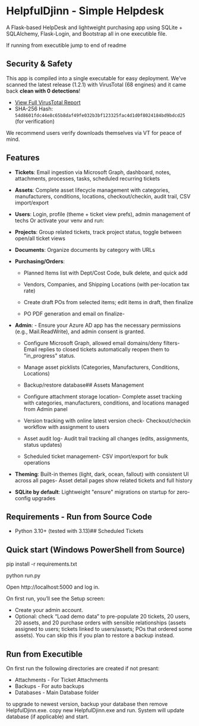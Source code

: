 # HelpfulDjinn - Simple Helpdesk

A Flask-based HelpDesk and lightweight purchasing app using SQLite + SQLAlchemy, Flask-Login, and Bootstrap all in one executible file.

If running from executible jump to end of readme

## Security & Safety
This app is compiled into a single executable for easy deployment. We've scanned the latest release (1.2.1) with VirusTotal (68 engines) and it came back **clean with 0 detections**!

- [View Full VirusTotal Report](https://www.virustotal.com/gui/file/54d8601fdc44e8c65b8daf49fe032b3bf123325fac4d1d0f8024184bd9bdcd25?nocache=1)
- SHA-256 Hash: `54d8601fdc44e8c65b8daf49fe032b3bf123325fac4d1d0f8024184bd9bdcd25` (for verification)

We recommend users verify downloads themselves via VT for peace of mind.


## Features	

- **Tickets**: Email ingestion via Microsoft Graph, dashboard, notes, attachments, processes, tasks, scheduled recurring tickets

- **Assets**: Complete asset lifecycle management with categories, manufacturers, conditions, locations, checkout/checkin, audit trail, CSV import/export

- **Users**: Login, profile (theme + ticket view prefs), admin management of techs	Or activate your venv and run:

- **Projects**: Group related tickets, track project status, toggle between open/all ticket views

- **Documents**: Organize documents by category with URLs

- **Purchasing/Orders**:

	- Planned Items list with Dept/Cost Code, bulk delete, and quick add

	- Vendors, Companies, and Shipping Locations (with per-location tax rate)

	- Create draft POs from selected items; edit items in draft, then finalize

	- PO PDF generation and email on finalize- 

- **Admin**: - Ensure your Azure AD app has the necessary permissions (e.g., Mail.ReadWrite), and admin consent is granted.

	- Configure Microsoft Graph, allowed email domains/deny filters- Email replies to closed tickets automatically reopen them to "in_progress" status.

	- Manage asset picklists (Categories, Manufacturers, Conditions, Locations)

	- Backup/restore database## Assets Management

	- Configure attachment storage location- Complete asset tracking with categories, manufacturers, conditions, and locations managed from Admin panel

	- Version tracking with online latest version check- Checkout/checkin workflow with assignment to users

	- Asset audit log- Audit trail tracking all changes (edits, assignments, status updates)

	- Scheduled ticket management- CSV import/export for bulk operations

- **Theming**: Built-in themes (light, dark, ocean, fallout) with consistent UI across all pages- Asset detail pages show related tickets and full history

- **SQLite by default**: Lightweight "ensure" migrations on startup for zero-config upgrades

## Requirements - Run from Source Code

- Python 3.10+ (tested with 3.13)## Scheduled Tickets


## Quick start (Windows PowerShell from Source)

pip install -r requirements.txt	

python run.py

Open http://localhost:5000 and log in.

On first run, you’ll see the Setup screen:
- Create your admin account.
- Optional: check “Load demo data” to pre-populate 20 tickets, 20 users, 20 assets, and 20 purchase orders with sensible relationships (assets assigned to users; tickets linked to users/assets; POs that ordered some assets). You can skip this if you plan to restore a backup instead.


## Run from Executible

On first run the following directories are created if not presant:
- Attachments - For Ticket Attachments
- Backups - For auto backups
- Databases - Main Database folder

to upgrade to newest version, backup your database then remove HelpfulDjinn.exe. copy new HelpfulDjinn.exe and run. System will update database (if applicable) and start.
